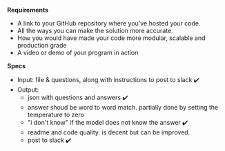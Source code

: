 **Requirements**

- A link to your GitHub repository where you've hosted your code.
- All the ways you can make the solution more accurate.
- How you would have made your code more modular, scalable and production grade
- A video or demo of your program in action

**Specs**

- Input: file & questions, along with instructions to post to slack ✔️
- Output: 
    - json with questions and answers ✔️
    - answer shoud be word to word match. partially done by setting the temperature to zero
    - "i don't know" if the model does not know the answer ✔️
    - readme and code quality. is decent but can be improved.
    - post to slack ✔️ 